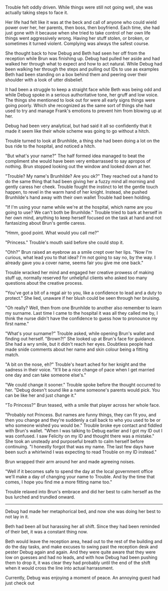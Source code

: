 Trouble felt oddly driven. While things were still not going well, she was actually taking steps to face it.

Her life had felt like it was at the beck and call of anyone who could wield power over her, her parents, then boss, then boyfriend. Each time, she had just gone with it because when she tried to take control of her own life things went aggressively wrong. Having her stuff stolen, or broken, or sometimes it turned violent. Complying was always the safest course.

She thought back to how Debug and Beth had seen her off from the reception while Brun was finishing up. Debug had pulled her aside and had walked her through what to expect and how to act natural. While Debug had been walking her through the steps and pulling out IDs to use as examples Beth had been standing on a box behind them and peering over their shoulder with a look of utter disbelief. 

It had been a struggle to keep a straight face while Beth was being odd and while Debug spoke in a serious authoritative tone, her gruff and low voice. The things she mentioned to look out for were all early signs things were going poorly. Which she recognized as the same sort of things she had used to try and manage Frank's emotions to prevent him from blowing up at her.

Debug had been very analytical, but had said it all so confidently that it made it seem like their whole scheme was going to go without a hitch.

Trouble turned to look at Brunhilde, a thing she had been doing a lot on the bus ride to the hospital, and noticed a hitch.

"But what's your name?" The half formed idea managed to beat the compliment she would have been very embarrassed to say apropos of nothing. Brun stopped looking out the window and looked down at her.

"Trouble? My name's Brunhilde? Are you ok?" They reached out a hand to do the same thing that had been giving her a fuzzy mind all morning and gently caress her cheek. Trouble fought the instinct to let the gentle touch happen, to revel in the warm hand of her knight. Instead, she pushed Brunhilde's hand away with their own wallet Trouble had been holding.

"If I'm using your name while we're at the hospital, which name are you going to use? We can't both be Brunhilde." Trouble tried to bark at herself in her own mind, anything to keep herself focused on the task at hand and not fantasizing about Brun's gentle caress. 

"Hmm, good point. What would you call me?"

"Princess." Trouble's mouth said before she could stop it.

"Ohh?" Brun raised an eyebrow as a smile crept over her lips. "Now I'm curious, what lead you to that idea? I'm not going to say no, by the way. I already gave you a cover name, seems fair you give me one back."

Trouble wracked her mind and engaged her creative prowess of making stuff up, normally reserved for unhelpful clients who asked too many questions about the creative process.

"You've got a bit of a regal air to you, like a confidence to lead and a duty to protect." She lied, unaware if her blush could be seen through her bruising. 

"Oh really? Well, then from one Brunhilde to another also remember to learn my surname. Last time I came to the hospital it was all they called me by, I think the nurse didn't have the confidence to guess how to pronounce my first name." 

"What's your surname?" Trouble asked, while opening Brun's wallet and finding out herself. "Brown?!" She looked up at Brun's face for guidance. She had a wry smile, but it didn't reach her eyes. Doubtless people had made snide comments about her name and skin colour being a fitting match.

"A bit on the nose, eh?" Trouble's heart ached for her knight and the sadness in their voice. "It'll be a nice change of pace when I get married one day and can take someone else's."

"We could change it sooner." Trouble spoke before the thought occurred to her. "Debug doesn't sound like a name someone's parents would pick. You can be like her and just change it."

"To Princess?" Brun teased, with a smile that player across her whole face. 

"Probably not Princess. But names are funny things, they can fit you, and then you change and they're suddenly a call back to who you used to be or who someone wished you would be." Trouble broke eye contact and fiddled with Brun's wallet. "When I was talking to Debug earlier and I got my ID out I was confused. I saw Felicity on my ID and thought there was a mistake." She took an unsteady and purposeful breath to calm herself before continuing. "I honestly forgot that was my name. The last few days have been such a whirlwind I was expecting to read Trouble on my ID instead."

Brun wrapped their arm around her and made agreeing noises.

"Well if it becomes safe to spend the day at the local government office we'll make a day of changing your name to Trouble. And by the time that comes, I hope you find me a more fitting name too."

Trouble relaxed into Brun's embrace and did her best to calm herself as the bus lurched and trundled onward.

***

Debug had made her metaphorical bed, and now she was doing her best to not lay in it.

Beth had been all but harassing her all shift. Since they had been reminded of their bet, it was a constant thing now. 

Beth would leave the reception area, head out to the rest of the building and do the day tasks, and make excuses to swing past the reception desk and pester Debug again and again. And they were quite aware that they were low on guesses and had no leads, and with how Debug had been pushing them to drop it, it was clear they had probably until the end of the shift when it would cross the line into actual harrassment. 

Currently, Debug was enjoying a moment of peace. An annoying guest had just check out